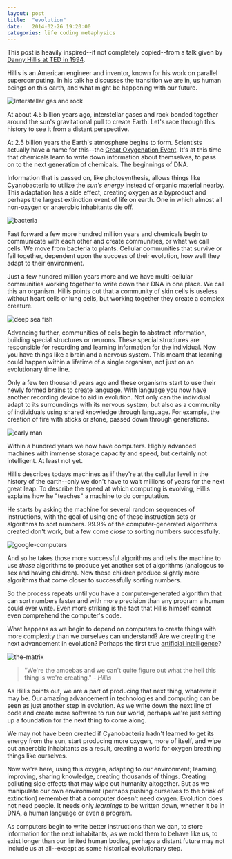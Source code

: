 ```yaml
---
layout: post
title:  "evolution"
date:   2014-02-26 19:20:00
categories: life coding metaphysics
---
```


This post is heavily inspired--if not completely copied--from a talk given by [Danny Hillis at TED in 1994][hillis].

Hillis is an American engineer and inventor, known for his work on parallel supercomputing. In his talk he discusses the transition we are in, us human beings on this earth, and what might be happening with our future.

![Interstellar gas and rock][gases]

At about 4.5 billion years ago, interstellar gases and rock bonded together around the sun's gravitational pull to create Earth. Let's race through this history to see it from a distant perspective.

At 2.5 billion years the Earth's atmosphere begins to form. Scientists actually have a name for this--the [Great Oxygenation Event][GOE]. It's at this time that chemicals learn to write down information about themselves, to pass on to the next generation of chemicals. The beginnings of DNA.

Information that is passed on, like photosynthesis, allows things like Cyanobacteria to utilize the _sun's energy_ instead of organic material nearby. This adaptation has a side effect, creating oxygen as a byproduct and perhaps the largest extinction event of life on earth. One in which almost all non-oxygen or anaerobic inhabitants die off.

![bacteria][bacteria]

Fast forward a few more hundred million years and chemicals begin to communicate with each other and create communities, or what we call cells. We move from bacteria to plants. Cellular communities that survive or fail together, dependent upon the success of their evolution, how well they adapt to their environment.

Just a few hundred million years more and we have multi-cellular communities working together to write down their DNA in one place. We call this an organism. Hillis points out that a community of skin cells is useless without heart cells or lung cells, but working together they create a complex creature.

![deep sea fish][fish]

Advancing further, communities of cells begin to abstract information, building special structures or neurons. These special structures are responsible for recording and learning information for the individual. Now you have things like a brain and a nervous system. This meant that learning could happen within a lifetime of a single organism, not just on an evolutionary time line.

Only a few ten thousand years ago and these organisms start to use their newly formed brains to create language. With language you now have another recording device to aid in evolution. Not only can the individual adapt to its surroundings with its nervous system, but also as a community of individuals using shared knowledge through language. For example, the creation of fire with sticks or stone, passed down through generations.

![early man][prehistoric]

Within a hundred years we now have computers. Highly advanced machines with immense storage capacity and speed, but certainly not intelligent. At least not yet.

Hillis describes todays machines as if they're at the cellular level in the history of the earth--only we don't have to wait millions of years for the next great leap. To describe the speed at which computing is evolving, Hillis explains how he "teaches" a machine to do computation.

He starts by asking the machine for several random sequences of instructions, with the goal of using one of these instruction sets or algorithms to sort numbers. 99.9% of the computer-generated algorithms created don't work, but a few come _close_ to sorting numbers successfully.

![google-computers][google-computers]

And so he takes those more successful algorithms and tells the machine to use _these_ algorithms to produce yet another set of algorithms (analogous to sex and having children). Now these children produce slightly more algorithms that come closer to successfully sorting numbers.

So the process repeats until you have a computer-generated algorithm that can sort numbers faster and with more precision than any program a human could ever write. Even more striking is the fact that Hillis himself cannot even comprehend the computer's code.

What happens as we begin to depend on computers to create things with more complexity than we ourselves can understand? Are we creating the next advancement in evolution? Perhaps the first true [artificial intelligence][AI]?

![the-matrix][the-matrix]

> "We're the amoebas and we can't quite figure out what the hell this thing is we're creating."
> *- Hillis*

As Hillis points out, we are a part of producing that next thing, whatever it may be. Our amazing advancement in technologies and computing can be seen as just another step in evolution. As we write down the next line of code and create more software to run our world, perhaps we're just setting up a foundation for the next thing to come along.

We may not have been created if Cyanobacteria hadn't learned to get its energy from the sun, start producing more oxygen, more of itself, and wipe out anaerobic inhabitants as a result, creating a world for oxygen breathing things like ourselves.

Now we're here, using this oxygen, adapting to our environment; learning, improving, sharing knowledge, creating thousands of things. Creating polluting side effects that may wipe out humanity altogether. But as we manipulate our own environment (perhaps pushing ourselves to the brink of extinction) remember that a computer doesn't need oxygen. Evolution does not need people. It needs only _learnings_ to be written down, whether it be in DNA, a human language or even a program.

As computers begin to write better instructions than we can, to store information for the next inhabitants; as we mold them to behave like us, to exist longer than our limited human bodies, perhaps a distant future may not include us at all--except as some historical evolutionary step.

[hillis]: http://www.ted.com/talks/danny_hillis_back_to_the_future_of_1994.html
[GOE]: http://en.wikipedia.org/wiki/Great_Oxygenation_Event
[AI]: http://mrdougwright.com/2012/11/01/google-creates-the-next-a-i/


[gases]: /images/gases.jpg
[bacteria]: /images/bacteria.jpg
[fish]: /images/deep-sea-fish.jpg
[prehistoric]: /images/early-man.jpg
[the-matrix]: /images/the-matrix.jpg
[google-computers]: /images/google-computers.jpg
